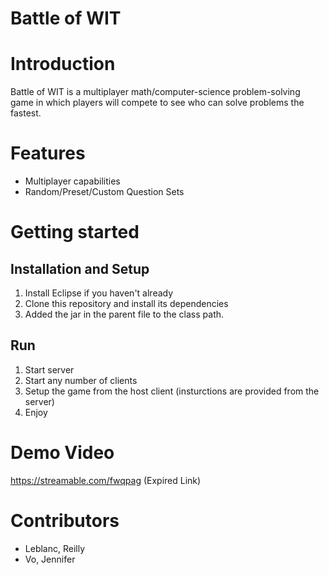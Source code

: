 # Battle of WIT

# Introduction 
Battle of WIT is a multiplayer math/computer-science problem-solving game in which players will compete to see who can solve problems the fastest.

# Features
* Multiplayer capabilities 
* Random/Preset/Custom Question Sets

# Getting started
## Installation and Setup
1. Install Eclipse if you haven't already
1. Clone this repository and install its dependencies
1. Added the jar in the parent file to the class path.

## Run
1. Start server
2. Start any number of clients
3. Setup the game from the host client (insturctions are provided from the server)
4. Enjoy

# Demo Video
https://streamable.com/fwqpag (Expired Link)

# Contributors
* Leblanc, Reilly
* Vo, Jennifer

